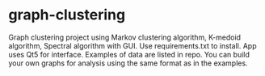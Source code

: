 # graph-clustering
Graph clustering project using Markov clustering algorithm, K-medoid algorithm, Spectral algorithm with GUI. 
Use requirements.txt to install. App uses Qt5 for interface. Examples of data are listed in repo. You can build your own graphs for analysis using the same format as in the examples.
